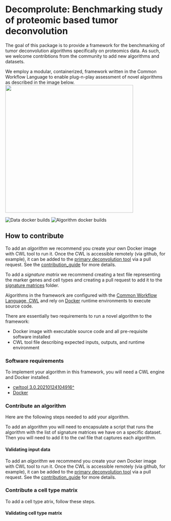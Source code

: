 # Decomprolute: Benchmarking study of proteomic based tumor deconvolution
The goal of this package is to provide a framework for the benchmarking of tumor deconvolution algorithms specifically on proteomics data. As such, we welcome contribtions from the community to add new algorithms and datasets.

We employ a modular, containerized, framework written in the Common Workflow Language to enable plug-n-play assessment of novel algorithms as described in the image below.
<img src="docs/deconvFIgure1.png" width="400">

![Data docker builds](https://github.com/pnnl-compBio/decomprolute/.github/workflows/docker-build.yml/badge.svg)
![Algorithm docker builds](https://github.com/pnnl-compBio/decomprolute/.github/workflows/alg-docker-build.yml/badge.svg)

## How to contribute

To add an *algorithm* we recommend you create your own Docker image with CWL tool to run it. Once the CWL is accessible remotely (via github, for example), it can be added to the [primary deconvolution tool](./metrics/run-deconv.cwl) via a pull request. See the [contribution_guide](./contribution_guide) for more details.

To add a *signature matrix* we recommend creating a text file representing the marker genes and cell types and creating a pull request to add it to the [signature matrices](./signature_matrices) folder.

Algorithms in the framework are configured with the [Common Workflow Language, CWL](#https://www.commonwl.org/user_guide/) and rely on [Docker](https://www.docker.com/) runtime environments to execute source code.

There are essentially two requirements to run a novel algorithm to the framework:

- Docker image with executable source code and all pre-requisite software installed
- CWL tool file describing expected inputs, outputs, and runtime environment

### Software requirements

To implement your algorithm in this framework, you will need a CWL engine and Docker installed.

- [cwltool 3.0.20210124104916^](https://github.com/common-workflow-language/cwltool)
- [Docker](https://docs.docker.com/get-docker/)

### Contribute an algorithm

Here are the following steps needed to add your algorithm.

To add an algorithm you will need to encapsulate a script that runs the algorithm with the list of signature matrices we have on a specific dataset. Then you will need to add it to the cwl file that captures each algorithm.


#### Validating input data

To add an *algorithm* we recommend you create your own Docker image with CWL tool to run it. Once the CWL is accessible remotely (via github, for example), it can be added to the [primary deconvolution tool](./metrics/run-deconv.cwl) via a pull request. See the [contribution_guide](./contribution_guide) for more details.

### Contribute a cell type matrix
To add a cell type atrix, follow these steps.

#### Validating cell type matrix
